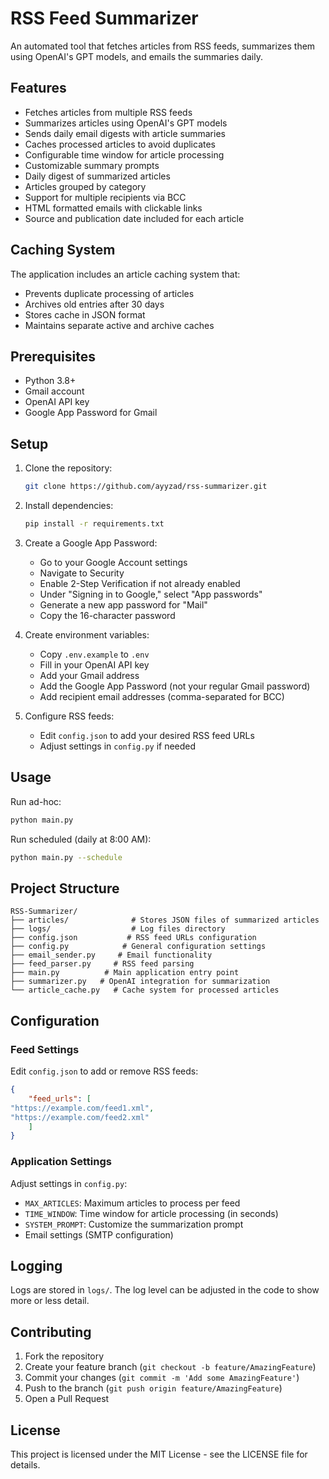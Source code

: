 # RSS Feed Summarizer

An automated tool that fetches articles from RSS feeds, summarizes them using OpenAI's GPT models, and emails the summaries daily.

## Features

- Fetches articles from multiple RSS feeds
- Summarizes articles using OpenAI's GPT models
- Sends daily email digests with article summaries
- Caches processed articles to avoid duplicates
- Configurable time window for article processing
- Customizable summary prompts
- Daily digest of summarized articles
- Articles grouped by category
- Support for multiple recipients via BCC
- HTML formatted emails with clickable links
- Source and publication date included for each article

## Caching System

The application includes an article caching system that:
- Prevents duplicate processing of articles
- Archives old entries after 30 days
- Stores cache in JSON format
- Maintains separate active and archive caches

## Prerequisites

- Python 3.8+
- Gmail account
- OpenAI API key
- Google App Password for Gmail

## Setup

1. Clone the repository:
   ```bash
   git clone https://github.com/ayyzad/rss-summarizer.git
   ```
2. Install dependencies:
   ```bash
   pip install -r requirements.txt
   ```

3. Create a Google App Password:
   - Go to your Google Account settings
   - Navigate to Security
   - Enable 2-Step Verification if not already enabled
   - Under "Signing in to Google," select "App passwords"
   - Generate a new app password for "Mail"
   - Copy the 16-character password

4. Create environment variables:
   - Copy `.env.example` to `.env`
   - Fill in your OpenAI API key
   - Add your Gmail address
   - Add the Google App Password (not your regular Gmail password)
   - Add recipient email addresses (comma-separated for BCC)

5. Configure RSS feeds:
   - Edit `config.json` to add your desired RSS feed URLs
   - Adjust settings in `config.py` if needed

## Usage

Run ad-hoc:
```bash
python main.py
```
Run scheduled (daily at 8:00 AM):
```bash
python main.py --schedule
```

## Project Structure

```plaintext
RSS-Summarizer/
├── articles/              # Stores JSON files of summarized articles
├── logs/                  # Log files directory
├── config.json           # RSS feed URLs configuration
├── config.py            # General configuration settings
├── email_sender.py     # Email functionality
├── feed_parser.py     # RSS feed parsing
├── main.py          # Main application entry point
├── summarizer.py   # OpenAI integration for summarization
└── article_cache.py   # Cache system for processed articles
```

## Configuration

### Feed Settings
Edit `config.json` to add or remove RSS feeds:
```json
{
    "feed_urls": [
"https://example.com/feed1.xml",
"https://example.com/feed2.xml"
    ]
}
```

### Application Settings
Adjust settings in `config.py`:
- `MAX_ARTICLES`: Maximum articles to process per feed
- `TIME_WINDOW`: Time window for article processing (in seconds)
- `SYSTEM_PROMPT`: Customize the summarization prompt
- Email settings (SMTP configuration)

## Logging

Logs are stored in `logs/`. The log level can be adjusted in the code to show more or less detail.

## Contributing

1. Fork the repository
2. Create your feature branch (`git checkout -b feature/AmazingFeature`)
3. Commit your changes (`git commit -m 'Add some AmazingFeature'`)
4. Push to the branch (`git push origin feature/AmazingFeature`)
5. Open a Pull Request

## License

This project is licensed under the MIT License - see the LICENSE file for details.


